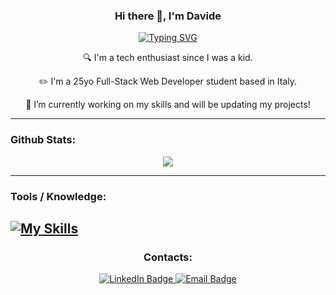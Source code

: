 <h3 align="center"> Hi there 👋, I'm Davide </h3>

<p align="center"><a href="https://git.io/typing-svg"><img src="https://readme-typing-svg.demolab.com?font=Fira+Code&size=18&duration=3500&pause=1000&center=true&vCenter=true&width=435&lines=Full-Stack+Web+Developer;Tech+Enthusiast" alt="Typing SVG" /></a></p>


  <p align="center">🔍 I'm a tech enthusiast since I was a kid.</p>
  <p align="center">✏️ I'm a 25yo Full-Stack Web Developer student based in Italy.</p>
  <p align="center">🔭 I’m currently working on my skills and will be updating my projects!</p>

---

### Github Stats:

<div align="center" markdown="1">

  ![](http://github-profile-summary-cards.vercel.app/api/cards/profile-details?username=zAeryos&theme=github_dark)
</div>

---


### Tools / Knowledge:
[![My Skills](https://skillicons.dev/icons?i=html,css,sass,bootstrap,js,ts,angular,git,vscode,java,spring,hibernate,postgres,mysql,postman)](https://skillicons.dev)
---


<h3 align="center">Contacts:</h3>

<div id="badges" align="center">
  <a href="https://www.linkedin.com/in/davide-jackowski-web-developer/">
    <img src="https://img.shields.io/badge/LinkedIn-blue?style=for-the-badge&logo=linkedin&logoColor=white" alt="LinkedIn Badge"/>
  </a>
  <a href= "mailto: davide.jackowski@gmail.com">
    <img src="https://img.shields.io/badge/Email-9cc?style=for-the-badge&logo=E&logoColor=white" alt="Email Badge"/>
  </a> 
</div>
